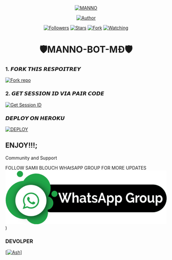 <p align="center">  
  <a href="">
    <img alt="MANNO" width="600" height="350" src="https://i.imgur.com/ppd1XA0.jpg">
  </a>
</p>



<p align="center">
<a href="https://github.com/Ethix-Xsid/Ethix-MD-V2"><img title="Author" src="https://img.shields.io/badge/THE MANNO BOT-black?style=for-the-badge&logo=github"></a>
<p/>

<p align="center">
<a href="https://github.com/MANNO-GDS?tab=followers"><img title="Followers" src="https://img.shields.io/github/followers/MANNO-GDS?label=Followers&style=social"></a>
<a href="https://github.com/MANNO-GDS/MANNO-MD-V2/stargazers/"><img title="Stars" src="https://img.shields.io/github/stars/MANNO-GDS/MANNO-MD-V2?&style=social"></a>
<a href="https://github.com/Ethix-Xsid/Ethix-MD-V2/network/members"><img title="Fork" src="https://img.shields.io/github/forks//MANNO-GDS/MANNO-MD-V2?style=social"></a>
<a href="https://github.com/Ethix-Xsid/Ethix-MD-V2/watchers"><img title="Watching" src="https://img.shields.io/github/watchers//MANNO-GDS/MANNO-MD-V2?label=Watching&style=social"></a>
</p>
 
<h1 align="center">🛡️MANNO-BOT-MÐ🛡️</h1>



### 1. 𝙁𝙊𝙍𝙆 𝙏𝙃𝙄𝙎 𝙍𝙀𝙎𝙋𝙊𝙄𝙏𝙍𝙀𝙔 

<a href='https://github.com/Ethix-Xsid/Ethix-MD-V2/fork' target="_blank"><img alt='Fork repo' src='https://img.shields.io/badge/Fork This Repo-black?style=for-the-badge&logo=git&logoColor=white'/></a>

### 2. 𝙂𝙀𝙏 𝙎𝙀𝙎𝙎𝙄𝙊𝙉 𝙄𝘿 𝙑𝙄𝘼 𝙋𝘼𝙄𝙍 𝘾𝙊𝘿𝙀


<a href='https://professional-kitty-goutammallick516-86803e18.koyeb.app' target="_blank"><img alt='Get Session ID' src='https://img.shields.io/badge/Click here to get your session id-green?style=for-the-badge&logo=opencv&logoColor=red'/></a>


### 𝘿𝙀𝙋𝙇𝙊𝙔 𝙊𝙉 𝙃𝙀𝙍𝙊𝙆𝙐

<a href='https://heroku.com/deploy' target="_blank"><img alt='DEPLOY' src='https://img.shields.io/badge/-DEPLOY-black?style=for-the-badge&logo=heroku&logoColor=red'/></a>

  ## ENJOY!!!;

Community and Support

FOLLOW SAMII BLOUCH WHAtSAPP GROUP FOR MORE UPDATES
[![JOIN WHATSAPP GROUP](https://raw.githubusercontent.com/Neeraj-x0/Neeraj-x0/main/photos/suddidina-join-whatsapp.png)](https://chat.whatsapp.com/BNE0V8XpEZK0q4IgJ9jklM))


### DEVOLPER
[<a href="https://github.com/MANNO-GDS/Queen_Nikka"><img src="https://i.imgur.com/pcv6wTh.jpeg" width="200" height="200" alt="Ash"/></a>] 


